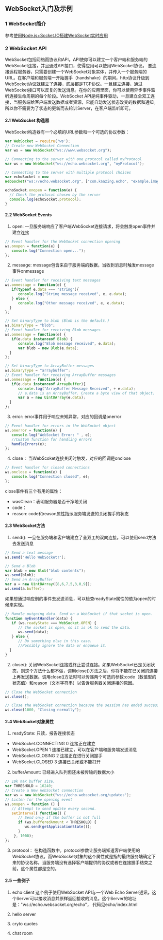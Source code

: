 ## WebSocket入门及示例
### 1 WebSocket简介
参考[使用Node.js+Socket.IO搭建WebSocket实时应用](http://www.jianshu.com/p/d9b1273a93fd)

### 2 WebSocket API
WebSocket包括网络而协议和API，API使你可以建立一个客户端和服务端的WebSocket连接，并且通过API接口，使得应用可以使用WebSocket协议。
要连接远程服务器，只需要创建一个WebSocket对象实体，并传入一个服务端的URL。在客户端和服务端一开始握手（handshake）的期间，http协议升级到WebSocket协议就建立了连接，底层都是TCP协议。一旦建立连接，通过WebSocket接口可以反复的发送消息。在你的应用里面，你可以使用异步事件监听连接生命周期的每个阶段。WebSocket API是纯事件驱动，一旦建立全双工连接，当服务端给客户端发送数据或者资源，它能自动发送状态改变的数据和通知。所以你不需要为了状态的更新而去轮训Server，在客户端监听即可。
#### 2.1 WebSocket 构造器
WebSocket构造器有一个必填的URL参数和一个可选的协议参数：
```javascript
var WebSocket = require('ws');
// Create new WebSocket Connection
var ws = new WebSocket("ws://www.websocket.org");

// Connecting to the server with one protocol called myProtocol
var ws = new WebSocket("ws://echo.websocket.org", "myProtocol");

// Connecting to the server with multiple protocol choices
var echoSocket = new
WebSocket("ws://echo.websocket.org", ["com.kaazing.echo", "example.imaginary.protocol"]);

echoSocket.onopen = function(e) {
  // Check the protocol chosen by the server
  console.log(echoSocket.protocol);
}
```
#### 2.2 WebSocket Events
1. open: 一旦服务端响应了客户端WebSocket连接请求，将会触发open事件并建立连接
```javascript
// Event handler for the WebSocket connection opening
ws.onopen = function(e) {
   console.log("Connection open...");
};
```
2. message: message包含来自于服务端的数据，当收到消息时触发message事件onmessage
```javascript
// Event handler for receiving text messages
ws.onmessage = function(e) {
   if(typeof e.data === "string"){
      console.log("String message received", e, e.data);
   } else {
      console.log("Other message received", e, e.data);
  }
};

// Set binaryType to blob (Blob is the default.)
ws.binaryType = "blob";
// Event handler for receiving Blob messages
ws.onmessage = function(e) {
   if(e.data instanceof Blob) {
      console.log("Blob message received", e.data);
      var blob = new Blob(e.data);
  }
};

// Set binaryType to ArrayBuffer messages
ws.binaryType = "arraybuffer";
// Event handler for receiving ArrayBuffer messages
ws.onmessage = function(e) {
   if(e.data instanceof ArrayBuffer){
      console.log("ArrayBuffer Message Received", + e.data);
      // e.data is an ArrayBuffer. Create a byte view of that object.
      var a = new Uint8Array(e.data);
  }
};
```
3. error: error事件用于响应未知异常，对应的回调是onerror
```javascript
// Event handler for errors in the WebSocket object
ws.onerror = function(e) {
   console.log("WebSocket Error: " , e);
   //Custom function for handling errors
   handleErrors(e);
};
```
4. close： 当WebScoket连接关闭时触发，对应的回调是onclose
```javascript
// Event handler for closed connections
ws.onclose = function(e) {
   console.log("Connection closed", e);
};
```
close事件有三个有用的属性：
* wasClean：表明服务器是否干净地关闭
* code：
* reason: code和reason属性指示服务端发送的关闭握手的状态

#### 2.3 WebSocket方法
1. send(): 一旦在服务端和客户端建立了全双工的双向连接，可以使用send方法去发送消息
```javascript
// Send a text message
ws.send("Hello WebSocket!");

// Send a Blob
var blob = new Blob("blob contents");
ws.send(blob);
// Send an ArrayBuffer
var a = new Uint8Array([8,6,7,5,3,0,9]);
ws.send(a.buffer);
```
如果想通过响应别的事件去发送消息，可以检查readyState属性的值为open的时候来实现。
```javascript
// Handle outgoing data. Send on a WebSocket if that socket is open.
function myEventHandler(data) {
   if (ws.readyState === WebSocket.OPEN) {
      // The socket is open, so it is ok to send the data.
      ws.send(data);
   } else {
      // Do something else in this case.
      //Possibly ignore the data or enqueue it.
  }
}
```
2. close(): 关闭WebSocket连接或终止尝试连接。如果WebSocket已是关闭状态，则这个方法什么都不做，调用close()方法之后，你将不能在已关闭的连接上再发送数据。调用close()方法时可以传递两个可选的参数:code（数值型的状态值）和reason（文本字符串）以告诉服务器关闭连接的原因。
```javascript
// Close the WebSocket connection
ws.close();

// Close the WebSocket connection because the session has ended successfully
ws.close(1000, "Closing normally");
```

#### 2.4 WebScoket对象属性
1. readyState: 只读，报告连接状态
* WebSocket.CONNECTING 0 连接正在建立
* WebSocket.OPEN 1 连接已建立，可以在客户端和服务端发送消息
* WebSocket.CLOSING 2 连接正在进行关闭握手
* WebSocket.CLOSED 3 连接已关闭或不能打开
2. bufferAmount: 已经进入队列但还未被传输的数据大小
```javascript
// 10k max buffer size.
var THRESHOLD = 10240;
// Create a New WebSocket connection
var ws = new WebSocket("ws://echo.websocket.org/updates");
// Listen for the opening event
ws.onopen = function () {
   // Attempt to send update every second.
   setInterval( function() {
      // Send only if the buffer is not full
      if (ws.bufferedAmount < THRESHOLD) {
         ws.send(getApplicationState());
      }
    }, 1000);
};
```
3. protocol： 在构造函数中，protocol参数让服务端知道客户端使用的WebSocket协议。而WebSocket对象的这个属性就是指的最终服务端确定下来的协议名称，当服务端没有选择客户端提供的协议或者在连接握手结束之前，这个属性都是空的。

#### 2.5 一些例子
1. echo client
这个例子使用WebSocket API与一个Web Echo Server通讯，这个Server可以接收消息并原样返回接收的消息。这个Server的地址是："ws://echo.websocket.org/echo"， 代码见echo/index.html

2. hello server

3. cryto quotes

4. chat room
